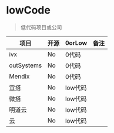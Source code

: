 # lowCode

> 低代码项目或公司

| 项目       | 开源 | 0orLow | 备注 |
|------------|------|--------|------|
| ivx        | No   | 0代码  |      |
| outSystems | No   | 0代码  |      |
| Mendix     | No   | 0代码  |      |
| 宜搭     | No   | low代码  |      |
| 微搭     | No   | low代码  |      |
| 明道云     | No   | low代码  |      |
| 云     | No   | low代码  |      |


